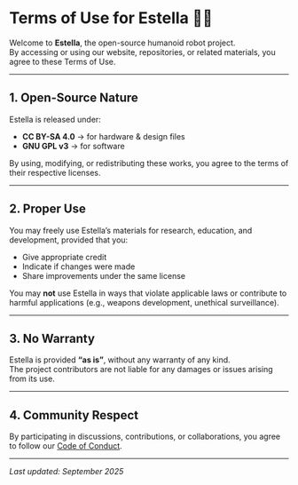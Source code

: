 # Terms of Use for Estella 🤖✨

Welcome to **Estella**, the open-source humanoid robot project.  
By accessing or using our website, repositories, or related materials, you agree to these Terms of Use.

---

## 1. Open-Source Nature
Estella is released under:
- **CC BY-SA 4.0** → for hardware & design files  
- **GNU GPL v3** → for software  

By using, modifying, or redistributing these works, you agree to the terms of their respective licenses.

---

## 2. Proper Use
You may freely use Estella’s materials for research, education, and development, provided that you:
- Give appropriate credit  
- Indicate if changes were made  
- Share improvements under the same license  

You may **not** use Estella in ways that violate applicable laws or contribute to harmful applications (e.g., weapons development, unethical surveillance).

---

## 3. No Warranty
Estella is provided **“as is”**, without any warranty of any kind.  
The project contributors are not liable for any damages or issues arising from its use.

---

## 4. Community Respect
By participating in discussions, contributions, or collaborations, you agree to follow our [Code of Conduct](CODE_OF_CONDUCT.md).

---

_Last updated: September 2025_
